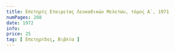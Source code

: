 ```yaml
---
title: Επετηρίς Εταιρείας Λευκαδικών Μελετών, τόμος Α΄, 1971
numPages: 288
date: 1972
info: 
price: 25
tag: [ Επετηρίδες, Βιβλία ]
---
```

